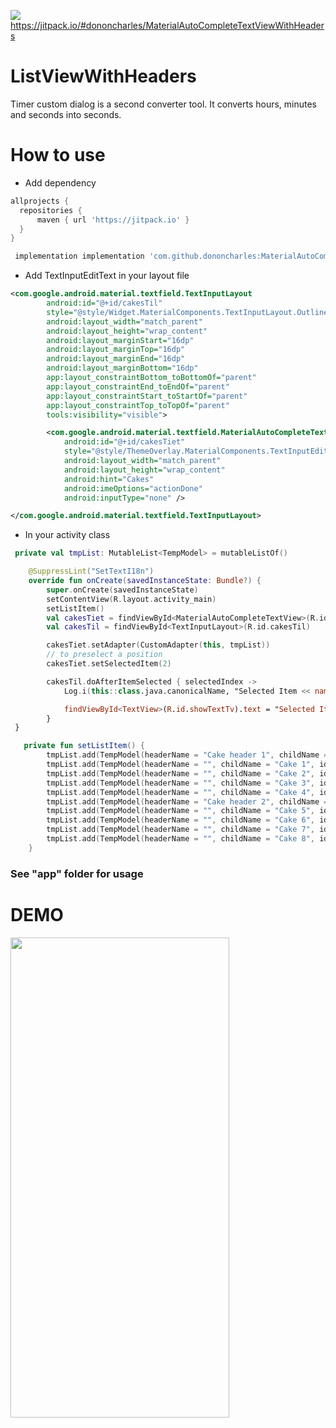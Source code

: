 ![](https://jitpack.io/v/dononcharles/MaterialAutoCompleteTextViewWithHeaders.svg)
https://jitpack.io/#dononcharles/MaterialAutoCompleteTextViewWithHeaders

# ListViewWithHeaders
Timer custom dialog is a second converter tool. It converts hours, minutes and seconds into seconds.

# How to use
* Add dependency
```gradle
allprojects {
  repositories {
      maven { url 'https://jitpack.io' }
  }
}
```
```gradle
 implementation implementation 'com.github.dononcharles:MaterialAutoCompleteTextViewWithHeaders:Tag@aar'
```
* Add TextInputEditText in your layout file
```xml
<com.google.android.material.textfield.TextInputLayout
        android:id="@+id/cakesTil"
        style="@style/Widget.MaterialComponents.TextInputLayout.OutlinedBox.Dense.ExposedDropdownMenu"
        android:layout_width="match_parent"
        android:layout_height="wrap_content"
        android:layout_marginStart="16dp"
        android:layout_marginTop="16dp"
        android:layout_marginEnd="16dp"
        android:layout_marginBottom="16dp"
        app:layout_constraintBottom_toBottomOf="parent"
        app:layout_constraintEnd_toEndOf="parent"
        app:layout_constraintStart_toStartOf="parent"
        app:layout_constraintTop_toTopOf="parent"
        tools:visibility="visible">

        <com.google.android.material.textfield.MaterialAutoCompleteTextView
            android:id="@+id/cakesTiet"
            style="@style/ThemeOverlay.MaterialComponents.TextInputEditText.OutlinedBox.Dense"
            android:layout_width="match_parent"
            android:layout_height="wrap_content"
            android:hint="Cakes"
            android:imeOptions="actionDone"
            android:inputType="none" />

</com.google.android.material.textfield.TextInputLayout>
```
* In your activity class
```kotlin
 private val tmpList: MutableList<TempModel> = mutableListOf()

    @SuppressLint("SetTextI18n")
    override fun onCreate(savedInstanceState: Bundle?) {
        super.onCreate(savedInstanceState)
        setContentView(R.layout.activity_main)
        setListItem()
        val cakesTiet = findViewById<MaterialAutoCompleteTextView>(R.id.cakesTiet)
        val cakesTil = findViewById<TextInputLayout>(R.id.cakesTil)

        cakesTiet.setAdapter(CustomAdapter(this, tmpList))
        // to preselect a position
        cakesTiet.setSelectedItem(2)

        cakesTil.doAfterItemSelected { selectedIndex ->
            Log.i(this::class.java.canonicalName, "Selected Item << name: ${tmpList[selectedIndex]}, id: ${tmpList[selectedIndex].idChild}")

            findViewById<TextView>(R.id.showTextTv).text = "Selected Item << name: ${tmpList[selectedIndex]}, id: ${tmpList[selectedIndex].idChild}"
        }
 }
```

```kotlin
   private fun setListItem() {
        tmpList.add(TempModel(headerName = "Cake header 1", childName = null, idChild = null, isHeader = true))
        tmpList.add(TempModel(headerName = "", childName = "Cake 1", idChild = 1, isHeader = false))
        tmpList.add(TempModel(headerName = "", childName = "Cake 2", idChild = 2, isHeader = false))
        tmpList.add(TempModel(headerName = "", childName = "Cake 3", idChild = 3, isHeader = false))
        tmpList.add(TempModel(headerName = "", childName = "Cake 4", idChild = 4, isHeader = false))
        tmpList.add(TempModel(headerName = "Cake header 2", childName = null, idChild = null, isHeader = true))
        tmpList.add(TempModel(headerName = "", childName = "Cake 5", idChild = 5, isHeader = false))
        tmpList.add(TempModel(headerName = "", childName = "Cake 6", idChild = 6, isHeader = false))
        tmpList.add(TempModel(headerName = "", childName = "Cake 7", idChild = 7, isHeader = false))
        tmpList.add(TempModel(headerName = "", childName = "Cake 8", idChild = 8, isHeader = false))
    }
```

### See "app" folder for usage

# DEMO
<img src="https://github.com/dononcharles/MaterialAutoCompleteTextViewWithHeaders/blob/master/media/screenshot.gif" width="350" height="768"/>